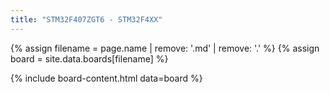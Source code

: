 ```yaml
---
title: "STM32F407ZGT6 - STM32F4XX"
---
```


{% assign filename = page.name | remove: '.md' | remove: '.' %}
{% assign board = site.data.boards[filename] %}

{% include board-content.html data=board %}
